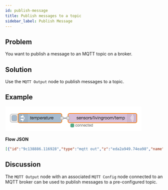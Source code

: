 ```yaml
---
id: publish-message
title: Publish messages to a topic
sidebar_label: Publish Message
---
```


## Problem

You want to publish a message to an MQTT topic on a broker.

## Solution

Use the <code class="node">MQTT Output</code> node to publish messages to a topic.

## Example

![](../assets/mqtt/publish-to-topic.png)

<b>Flow JSON</b>

```json
[{"id":"9c138886.116928","type":"mqtt out","z":"eda2a949.74ea98","name":"","topic":"sensors/livingroom/temp","qos":"","retain":"","broker":"61de5090.0f5d9","x":430,"y":100,"wires":[]},{"id":"ff654e7f.32e9e","type":"inject","z":"eda2a949.74ea98","name":"temperature","topic":"","payload":"22","payloadType":"num","repeat":"","crontab":"","once":false,"x":230,"y":100,"wires":[["9c138886.116928"]]},{"id":"61de5090.0f5d9","type":"mqtt-broker","z":"","broker":"localhost","port":"1883","clientid":"","usetls":false,"compatmode":true,"keepalive":"60","cleansession":true,"willTopic":"","willQos":"0","willPayload":"","birthTopic":"","birthQos":"0","birthPayload":""}]
```

## Discussion

The <code class="node">MQTT Output</code> node with an associated <code class="node">MQTT Config</code> node connected to an MQTT broker can be used to publish messages to a pre-configured topic.
